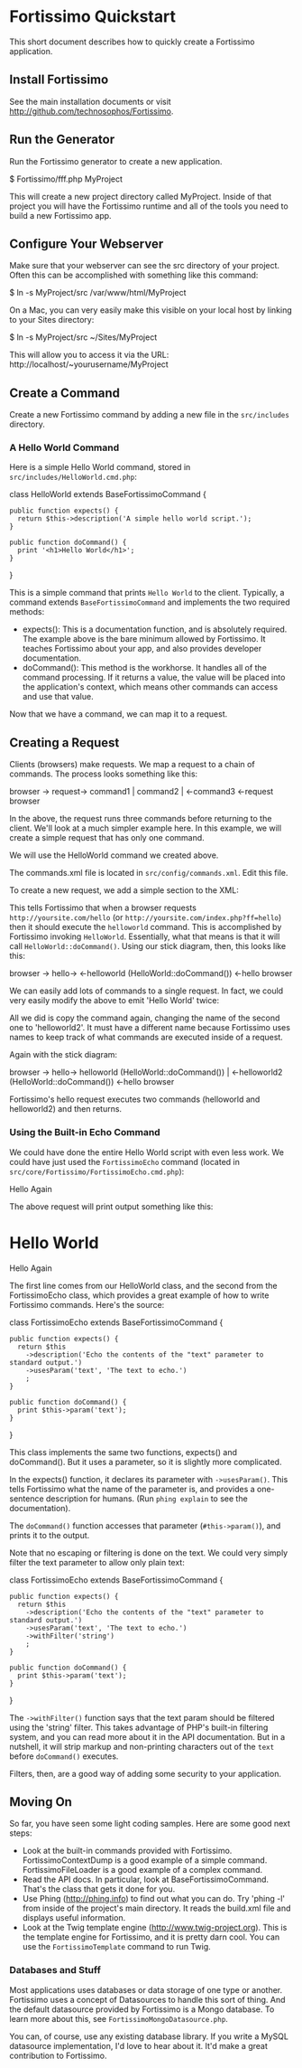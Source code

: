 # Fortissimo Quickstart

This short document describes how to quickly create a Fortissimo application.

## Install Fortissimo

See the main installation documents or visit http://github.com/technosophos/Fortissimo.

## Run the Generator

Run the Fortissimo generator to create a new application.

  $ Fortissimo/fff.php MyProject
  
This will create a new project directory called MyProject. Inside of that project
you will have the Fortissimo runtime and all of the tools you need to build a 
new Fortissimo app.

## Configure Your Webserver

Make sure that your webserver can see the src directory of your project. Often this can be
accomplished with something like this command:

  $ ln -s MyProject/src /var/www/html/MyProject

On a Mac, you can very easily make this visible on your local host by linking to your Sites
directory:

  $ ln -s MyProject/src ~/Sites/MyProject
  
This will allow you to access it via the URL: http://localhost/~yourusername/MyProject

## Create a Command

Create a new Fortissimo command by adding a new file in the `src/includes`
directory.

### A Hello World Command

Here is a simple Hello World command, stored in `src/includes/HelloWorld.cmd.php`:

  class HelloWorld extends BaseFortissimoCommand {
    
    public function expects() {
      return $this->description('A simple hello world script.');
    }
    
    public function doCommand() {
      print '<h1>Hello World</h1>';
    }
  }

This is a simple command that prints `Hello World` to the client. Typically, a 
command extends `BaseFortissimoCommand` and implements the two required methods:

 * expects(): This is a documentation function, and is absolutely required. The 
   example above is the bare minimum allowed by Fortissimo. It teaches Fortissimo
   about your app, and also provides developer documentation.
 * doCommand(): This method is the workhorse. It handles all of the command processing.
   If it returns a value, the value will be placed into the application's context, which 
   means other commands can access and use that value.
   
Now that we have a command, we can map it to a request.
   
## Creating a Request
 
Clients (browsers) make requests. We map a request to a chain of commands. The process looks something like this:

  browser -> 
            request->
                     command1
                        |
                     command2
                        |
                   <-command3
          <-request
  browser          

In the above, the request runs three commands before returning to the client. We'll look at 
a much simpler example here. In this example, we will create a simple request that has 
only one command.

We will use the HelloWorld command we created above.

The commands.xml file is located in `src/config/commands.xml`. Edit this file.

To create a new request, we add a simple section to the XML:

  <request name="hello">
    <cmd name="helloworld" invoke="HelloWorld"/>
  </request>

This tells Fortissimo that when a browser requests `http://yoursite.com/hello` (or `http://yoursite.com/index.php?ff=hello`) then it should execute the `helloworld` command. This
is accomplished by Fortissimo invoking `HelloWorld`. Essentially, what that means is that it
will call `HelloWorld::doCommand()`. Using our stick diagram, then, this looks like this:

  browser -> 
            hello->
                  <-helloworld (HelloWorld::doCommand())
          <-hello
  browser

We can easily add lots of commands to a single request. In fact, we could very easily modify the 
above to emit 'Hello World' twice:

  <request name="hello">
    <cmd name="helloworld" invoke="HelloWorld"/>
    <cmd name="helloworld2" invoke="HelloWorld"/>
  </request>
  
All we did is copy the command again, changing the name of the second one to 'helloworld2'. It must
have a different name because Fortissimo uses names to keep track of what commands are executed 
inside of a request.

Again with the stick diagram:

  browser -> 
            hello->
                   helloworld (HelloWorld::doCommand())
                       |
                 <-helloworld2 (HelloWorld::doCommand())
          <-hello
  browser

Fortissimo's hello request executes two commands (helloworld and helloworld2) and then returns.

### Using the Built-in Echo Command

We could have done the entire Hello World script with even less work. We could have just used
the `FortissimoEcho` command (located in `src/core/Fortissimo/FortissimoEcho.cmd.php`):

  <request name="hello">
    <cmd name="helloworld" invoke="HelloWorld"/>
    <cmd name="more" invoke="FortissimoEcho">
      <param name="text">Hello Again</param>
    </cmd>
  </request>

The above request will print output something like this:

  <h1>Hello World</h1>
  Hello Again
  
The first line comes from our HelloWorld class, and the second from the FortissimoEcho class,
which provides a great example of how to write Fortissimo commands. Here's the source:

  class FortissimoEcho extends BaseFortissimoCommand {

    public function expects() {
      return $this
        ->description('Echo the contents of the "text" parameter to standard output.')
        ->usesParam('text', 'The text to echo.')
        ;
    }

    public function doCommand() {
      print $this->param('text');
    }
  }
  
This class implements the same two functions, expects() and doCommand(). But it uses a parameter,
so it is slightly more complicated.

In the expects() function, it declares its parameter with `->usesParam()`. This tells Fortissimo
what the name of the parameter is, and provides a one-sentence description for humans. (Run 
`phing explain` to see the documentation).

The `doCommand()` function accesses that parameter (`#this->param()`), and prints it to the output.

Note that no escaping or filtering is done on the text. We could very simply filter the text 
parameter to allow only plain text:

  class FortissimoEcho extends BaseFortissimoCommand {

    public function expects() {
      return $this
        ->description('Echo the contents of the "text" parameter to standard output.')
        ->usesParam('text', 'The text to echo.')
        ->withFilter('string')
        ;
    }

    public function doCommand() {
      print $this->param('text');
    }
  }

The `->withFilter()` function says that the text param should be filtered using the 'string' filter.
This takes advantage of PHP's built-in filtering system, and you can read more about it in the 
API documentation. But in a nutshell, it will strip markup and non-printing characters out of the
`text` before `doCommand()` executes.

Filters, then, are a good way of adding some security to your application.

## Moving On

So far, you have seen some light coding samples. Here are some good next steps:

  * Look at the built-in commands provided with Fortissimo. FortissimoContextDump is a good
    example of a simple command. FortissimoFileLoader is a good example of a complex command.
  * Read the API docs. In particular, look at BaseFortissimoCommand. That's the class that gets
    it done for you.
  * Use Phing (http://phing.info) to find out what you can do. Try 'phing -l' from inside of the
    project's main directory. It reads the build.xml file and displays useful information.
  * Look at the Twig template engine (http://www.twig-project.org). This is the template engine
    for Fortissimo, and it is pretty darn cool. You can use the `FortissimoTemplate` command
    to run Twig.

### Databases and Stuff

Most applications uses databases or data storage of one type or another. Fortissimo uses a concept
of Datasources to handle this sort of thing. And the default datasource provided by Fortissimo
is a Mongo database. To learn more about this, see `FortissimoMongoDatasource.php`.

You can, of course, use any existing database library. If you write a MySQL datasource 
implementation, I'd love to hear about it. It'd make a great contribution to Fortissimo.